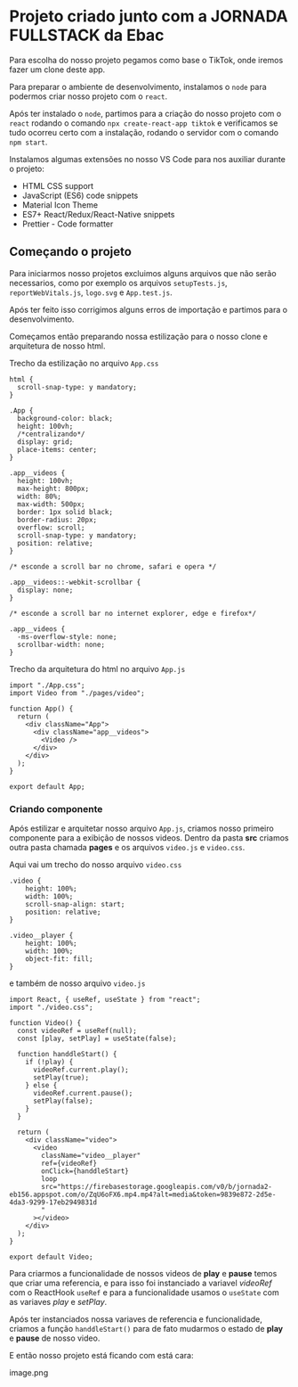 # Projeto criado junto com a JORNADA FULLSTACK da Ebac

Para escolha do nosso projeto pegamos como base o TikTok, onde iremos fazer um clone deste app.

Para preparar o ambiente de desenvolvimento, instalamos o `node` para podermos criar nosso projeto com o `react`.

Após ter instalado o `node`, partimos para a criação do nosso projeto com o `react` rodando o comando `npx create-react-app tiktok` e verificamos se tudo ocorreu certo com a instalação, rodando o servidor com o comando `npm start`.

Instalamos algumas extensões no nosso VS Code para nos auxiliar durante o projeto:

- HTML CSS support
- JavaScript (ES6) code snippets
- Material Icon Theme
- ES7+ React/Redux/React-Native snippets
- Prettier - Code formatter

## Começando o projeto

Para iniciarmos nosso projetos excluimos alguns arquivos que não serão necessarios, como por exemplo os arquivos `setupTests.js`, `reportWebVitals.js`, `logo.svg` e `App.test.js`.

Após ter feito isso corrigimos alguns erros de importação e partimos para o desenvolvimento.

Começamos então preparando nossa estilização para o nosso clone e arquitetura de nosso html.

Trecho da estilização no arquivo `App.css`

```
html {
  scroll-snap-type: y mandatory;
}

.App {
  background-color: black;
  height: 100vh;
  /*centralizando*/
  display: grid;
  place-items: center;
}

.app__videos {
  height: 100vh;
  max-height: 800px;
  width: 80%;
  max-width: 500px;
  border: 1px solid black;
  border-radius: 20px;
  overflow: scroll;
  scroll-snap-type: y mandatory;
  position: relative;
}

/* esconde a scroll bar no chrome, safari e opera */

.app__videos::-webkit-scrollbar {
  display: none;
}

/* esconde a scroll bar no internet explorer, edge e firefox*/

.app__videos {
  -ms-overflow-style: none;
  scrollbar-width: none;
}
```

Trecho da arquitetura do html no arquivo `App.js`

```
import "./App.css";
import Video from "./pages/video";

function App() {
  return (
    <div className="App">
      <div className="app__videos">
        <Video />
      </div>
    </div>
  );
}

export default App;
```

### Criando componente

Após estilizar e arquitetar nosso arquivo `App.js`, criamos nosso primeiro componente para a exibição de nossos videos. Dentro da pasta **src** criamos outra pasta chamada **pages** e os arquivos `video.js` e `video.css`.

Aqui vai um trecho do nosso arquivo `video.css`

```
.video {
    height: 100%;
    width: 100%;
    scroll-snap-align: start;
    position: relative;
}

.video__player {
    height: 100%;
    width: 100%;
    object-fit: fill;
}
```

e também de nosso arquivo `video.js`

```
import React, { useRef, useState } from "react";
import "./video.css";

function Video() {
  const videoRef = useRef(null);
  const [play, setPlay] = useState(false);

  function handdleStart() {
    if (!play) {
      videoRef.current.play();
      setPlay(true);
    } else {
      videoRef.current.pause();
      setPlay(false);
    }
  }

  return (
    <div className="video">
      <video
        className="video__player"
        ref={videoRef}
        onClick={handdleStart}
        loop
        src="https://firebasestorage.googleapis.com/v0/b/jornada2-eb156.appspot.com/o/ZqU6oFX6.mp4.mp4?alt=media&token=9839e872-2d5e-4da3-9299-17eb2949831d
        "
      ></video>
    </div>
  );
}

export default Video;
```

Para criarmos a funcionalidade de nossos videos de **play** e **pause** temos que criar uma referencia, e para isso foi instanciado a variavel _videoRef_ com o ReactHook `useRef` e para a funcionalidade usamos o `useState` com as variaves _play_ e _setPlay_.

Após ter instanciados nossa variaves de referencia e funcionalidade, criamos a função `handdleStart()` para de fato mudarmos o estado de **play** e **pause** de nosso video.

E então nosso projeto está ficando com está cara:

image.png
